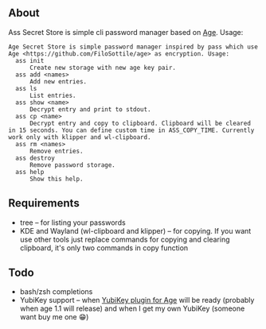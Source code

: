 ## About

Ass Secret Store is simple cli password manager based on [Age](https://github.com/FiloSottile/age). Usage:
```
Age Secret Store is simple password manager inspired by pass which use Age <https://github.com/FiloSottile/age> as encryption. Usage:
  ass init
      Create new storage with new age key pair.
  ass add <names>
      Add new entries.
  ass ls
      List entries.
  ass show <name>
      Decrypt entry and print to stdout.
  ass cp <name>
      Decrypt entry and copy to clipboard. Clipboard will be cleared in 15 seconds. You can define custom time in ASS_COPY_TIME. Currently work only with klipper and wl-clipboard.
  ass rm <names>
      Remove entries.
  ass destroy
      Remove password storage.
  ass help
      Show this help.
```

## Requirements
* tree – for listing your passwords
* KDE and Wayland (wl-clipboard and klipper) – for copying. If you want use other tools just replace commands for copying and clearing clipboard, it's only two commands in copy function

## Todo
* bash/zsh completions
* YubiKey support – when [YubiKey plugin for Age](https://github.com/str4d/age-plugin-yubikey) will be ready (probably when age 1.1 will release) and when I get my own YubiKey (someone want buy me one :grin:)
